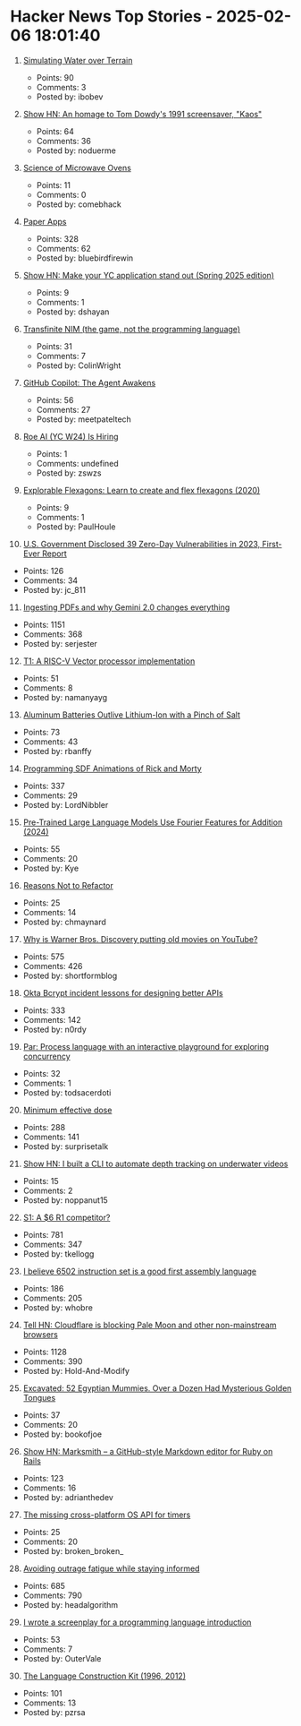 # Hacker News Top Stories - 2025-02-06 18:01:40

1. [Simulating Water over Terrain](https://lisyarus.github.io/blog/posts/simulating-water-over-terrain.html)
   - Points: 90
   - Comments: 3
   - Posted by: ibobev

2. [Show HN: An homage to Tom Dowdy's 1991 screensaver, "Kaos"](https://thestrikeagency.com/kaos/)
   - Points: 64
   - Comments: 36
   - Posted by: noduerme

3. [Science of Microwave Ovens](https://www.genuineideas.com/ArticlesIndex/wave.html)
   - Points: 11
   - Comments: 0
   - Posted by: comebhack

4. [Paper Apps](https://gladdendesign.com/collections/paper-apps)
   - Points: 328
   - Comments: 62
   - Posted by: bluebirdfirewin

5. [Show HN: Make your YC application stand out (Spring 2025 edition)](https://ycscore.com)
   - Points: 9
   - Comments: 1
   - Posted by: dshayan

6. [Transfinite NIM (the game, not the programming language)](https://jdh.hamkins.org/transfinite-nim/)
   - Points: 31
   - Comments: 7
   - Posted by: ColinWright

7. [GitHub Copilot: The Agent Awakens](https://github.blog/news-insights/product-news/github-copilot-the-agent-awakens/)
   - Points: 56
   - Comments: 27
   - Posted by: meetpateltech

8. [Roe AI (YC W24) Is Hiring](https://www.ycombinator.com/companies/roe-ai/jobs/CZrzxk6-founding-engineer)
   - Points: 1
   - Comments: undefined
   - Posted by: zswzs

9. [Explorable Flexagons: Learn to create and flex flexagons (2020)](http://loki3.com/flex/explore/)
   - Points: 9
   - Comments: 1
   - Posted by: PaulHoule

10. [U.S. Government Disclosed 39 Zero-Day Vulnerabilities in 2023, First-Ever Report](https://www.zetter-zeroday.com/u-s-government-disclosed-39-zero-day-vulnerabilities-in-2023-per-first-ever-report/)
   - Points: 126
   - Comments: 34
   - Posted by: jc_811

11. [Ingesting PDFs and why Gemini 2.0 changes everything](https://www.sergey.fyi/articles/gemini-flash-2)
   - Points: 1151
   - Comments: 368
   - Posted by: serjester

12. [T1: A RISC-V Vector processor implementation](https://github.com/chipsalliance/t1)
   - Points: 51
   - Comments: 8
   - Posted by: namanyayg

13. [Aluminum Batteries Outlive Lithium-Ion with a Pinch of Salt](https://spectrum.ieee.org/aluminum-battery)
   - Points: 73
   - Comments: 43
   - Posted by: rbanffy

14. [Programming SDF Animations of Rick and Morty](https://danielchasehooper.com/posts/code-animated-rick/)
   - Points: 337
   - Comments: 29
   - Posted by: LordNibbler

15. [Pre-Trained Large Language Models Use Fourier Features for Addition (2024)](https://arxiv.org/abs/2406.03445)
   - Points: 55
   - Comments: 20
   - Posted by: Kye

16. [Reasons Not to Refactor](https://thoughtbot.com/blog/reasons-not-to-refactor)
   - Points: 25
   - Comments: 14
   - Posted by: chmaynard

17. [Why is Warner Bros. Discovery putting old movies on YouTube?](https://tedium.co/2025/02/05/warner-bros-youtube-full-movie-releases/)
   - Points: 575
   - Comments: 426
   - Posted by: shortformblog

18. [Okta Bcrypt incident lessons for designing better APIs](https://n0rdy.foo/posts/20250121/okta-bcrypt-lessons-for-better-apis/)
   - Points: 333
   - Comments: 142
   - Posted by: n0rdy

19. [Par: Process language with an interactive playground for exploring concurrency](https://github.com/faiface/par-lang)
   - Points: 32
   - Comments: 1
   - Posted by: todsacerdoti

20. [Minimum effective dose](https://winnielim.org/journal/minimum-effective-dose/)
   - Points: 288
   - Comments: 141
   - Posted by: surprisetalk

21. [Show HN: I built a CLI to automate depth tracking on underwater videos](https://github.com/noppanut15/depthviz)
   - Points: 15
   - Comments: 2
   - Posted by: noppanut15

22. [S1: A $6 R1 competitor?](https://timkellogg.me/blog/2025/02/03/s1)
   - Points: 781
   - Comments: 347
   - Posted by: tkellogg

23. [I believe 6502 instruction set is a good first assembly language](https://nemanjatrifunovic.substack.com/p/6502-is-a-good-starting-point-for)
   - Points: 186
   - Comments: 205
   - Posted by: whobre

24. [Tell HN: Cloudflare is blocking Pale Moon and other non-mainstream browsers](undefined)
   - Points: 1128
   - Comments: 390
   - Posted by: Hold-And-Modify

25. [Excavated: 52 Egyptian Mummies. Over a Dozen Had Mysterious Golden Tongues](https://www.popularmechanics.com/science/archaeology/a63412049/golden-mummy-tongues/)
   - Points: 37
   - Comments: 20
   - Posted by: bookofjoe

26. [Show HN: Marksmith – a GitHub-style Markdown editor for Ruby on Rails](https://avohq.io/blog/ruby-on-rails-markdown-editor-marksmith)
   - Points: 123
   - Comments: 16
   - Posted by: adrianthedev

27. [The missing cross-platform OS API for timers](https://gaultier.github.io/blog/the_missing_cross_platform_os_api_for_timers.html)
   - Points: 25
   - Comments: 20
   - Posted by: broken_broken_

28. [Avoiding outrage fatigue while staying informed](https://www.scientificamerican.com/podcast/episode/how-to-avoid-outrage-fatigue-and-tune-in-without-burning-out/)
   - Points: 685
   - Comments: 790
   - Posted by: headalgorithm

29. [I wrote a screenplay for a programming language introduction](https://jan.miksovsky.com/)
   - Points: 53
   - Comments: 7
   - Posted by: OuterVale

30. [The Language Construction Kit (1996, 2012)](https://www.zompist.com/kit.html)
   - Points: 101
   - Comments: 13
   - Posted by: pzrsa

